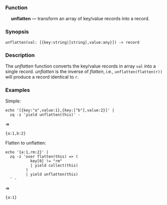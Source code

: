 ### Function

&emsp; **unflatten** &mdash; transform an array of key/value records into a
record.

### Synopsis

```
unflatten(val: [{key:string|[string],value:any}]) -> record
```

### Description
The _unflatten_ function converts the key/value records in array `val` into
a single record. _unflatten_ is the inverse of _flatten_, i.e., `unflatten(flatten(r))`
will produce a record identical to `r`.

### Examples
Simple:
```mdtest-command
echo '[{key:"a",value:1},{key:["b"],value:2}]' |
  zq -z 'yield unflatten(this)' -
```
=>
```mdtest-output
{a:1,b:2}
```

Flatten to unflatten:
```mdtest-command
echo '{a:1,rm:2}' |
  zq -z 'over flatten(this) => (
           key[0] != "rm"
           | yield collect(this)
         )
         | yield unflatten(this)
  ' -
```
=>
```mdtest-output
{a:1}
```
